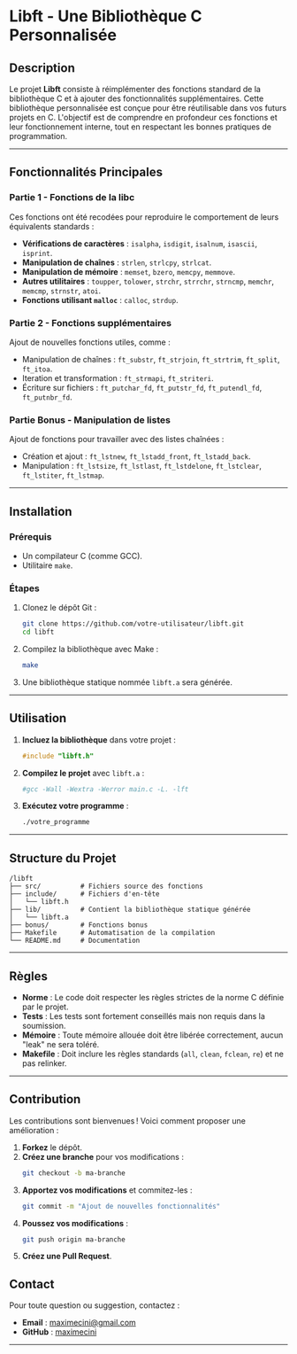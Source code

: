 
# **Libft - Une Bibliothèque C Personnalisée**

## **Description**
Le projet **Libft** consiste à réimplémenter des fonctions standard de la bibliothèque C et à ajouter des fonctionnalités supplémentaires. Cette bibliothèque personnalisée est conçue pour être réutilisable dans vos futurs projets en C. L'objectif est de comprendre en profondeur ces fonctions et leur fonctionnement interne, tout en respectant les bonnes pratiques de programmation.

---

## **Fonctionnalités Principales**

### **Partie 1 - Fonctions de la libc**
Ces fonctions ont été recodées pour reproduire le comportement de leurs équivalents standards :
- **Vérifications de caractères** : `isalpha`, `isdigit`, `isalnum`, `isascii`, `isprint`.
- **Manipulation de chaînes** : `strlen`, `strlcpy`, `strlcat`.
- **Manipulation de mémoire** : `memset`, `bzero`, `memcpy`, `memmove`.
- **Autres utilitaires** : `toupper`, `tolower`, `strchr`, `strrchr`, `strncmp`, `memchr`, `memcmp`, `strnstr`, `atoi`.
- **Fonctions utilisant `malloc`** : `calloc`, `strdup`.

### **Partie 2 - Fonctions supplémentaires**
Ajout de nouvelles fonctions utiles, comme :
- Manipulation de chaînes : `ft_substr`, `ft_strjoin`, `ft_strtrim`, `ft_split`, `ft_itoa`.
- Iteration et transformation : `ft_strmapi`, `ft_striteri`.
- Écriture sur fichiers : `ft_putchar_fd`, `ft_putstr_fd`, `ft_putendl_fd`, `ft_putnbr_fd`.

### **Partie Bonus - Manipulation de listes**
Ajout de fonctions pour travailler avec des listes chaînées :
- Création et ajout : `ft_lstnew`, `ft_lstadd_front`, `ft_lstadd_back`.
- Manipulation : `ft_lstsize`, `ft_lstlast`, `ft_lstdelone`, `ft_lstclear`, `ft_lstiter`, `ft_lstmap`.

---

## **Installation**

### **Prérequis**
- Un compilateur C (comme GCC).
- Utilitaire `make`.

### **Étapes**
1. Clonez le dépôt Git :
   ```bash
   git clone https://github.com/votre-utilisateur/libft.git
   cd libft
   ```

2. Compilez la bibliothèque avec Make :
   ```bash
   make
   ```

3. Une bibliothèque statique nommée `libft.a` sera générée.

---

## **Utilisation**

1. **Incluez la bibliothèque** dans votre projet :
   ```c
   #include "libft.h"
   ```

2. **Compilez le projet** avec `libft.a` :
   ```bash
   #gcc -Wall -Wextra -Werror main.c -L. -lft
   ```

3. **Exécutez votre programme** :
   ```bash
   ./votre_programme
   ```

---

## **Structure du Projet**

```
/libft
├── src/          # Fichiers source des fonctions
├── include/      # Fichiers d'en-tête
│   └── libft.h
├── lib/          # Contient la bibliothèque statique générée
│   └── libft.a
├── bonus/        # Fonctions bonus
├── Makefile      # Automatisation de la compilation
└── README.md     # Documentation
```

---

## **Règles**
- **Norme** : Le code doit respecter les règles strictes de la norme C définie par le projet.
- **Tests** : Les tests sont fortement conseillés mais non requis dans la soumission.
- **Mémoire** : Toute mémoire allouée doit être libérée correctement, aucun "leak" ne sera toléré.
- **Makefile** : Doit inclure les règles standards (`all`, `clean`, `fclean`, `re`) et ne pas relinker.

---

## **Contribution**
Les contributions sont bienvenues ! Voici comment proposer une amélioration :
1. **Forkez** le dépôt.
2. **Créez une branche** pour vos modifications :
   ```bash
   git checkout -b ma-branche
   ```
3. **Apportez vos modifications** et commitez-les :
   ```bash
   git commit -m "Ajout de nouvelles fonctionnalités"
   ```
4. **Poussez vos modifications** :
   ```bash
   git push origin ma-branche
   ```
5. **Créez une Pull Request**.


## **Contact**
Pour toute question ou suggestion, contactez :
- **Email** : maximecini@gmail.com
- **GitHub** : [maximecini](https://github.com/maximecini)

---
